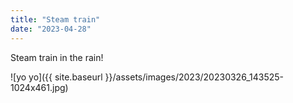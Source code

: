 ```yaml
---
title: "Steam train"
date: "2023-04-28"
---
```


Steam train in the rain!

![yo yo]({{ site.baseurl }}/assets/images/2023/20230326_143525-1024x461.jpg)
